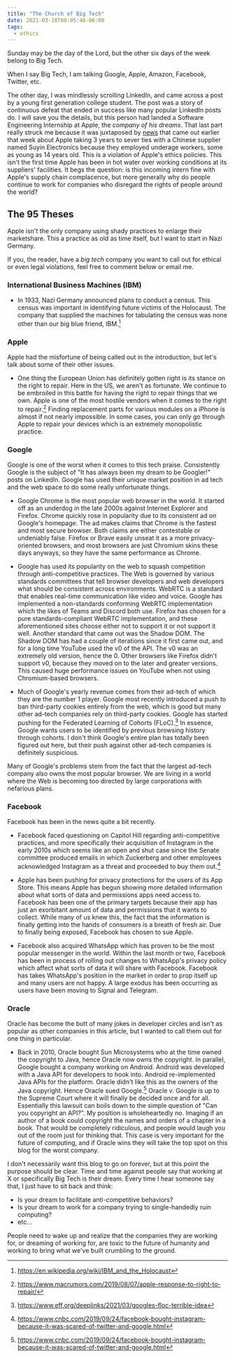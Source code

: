 ```yaml
---
title: "The Church of Big Tech"
date: 2021-03-10T00:05:40-06:00
tags:
  - ethics
---
```


Sunday may be the day of the Lord, but the other six days of the week belong to
Big Tech.

<!--more-->

When I say Big Tech, I am talking Google, Apple, Amazon, Facebook, Twitter, etc.

The other day, I was mindlessly scrolling LinkedIn, and came across a post by a
young first generation college student. The post was a story of continuous
defeat that ended in success like many popular LinkedIn posts do. I will save
you the details, but this person had landed a Software Engineering Internship at
Apple, the _company of his dreams_. That last part really struck me because it
was juxtaposed by
[news](https://www.businessinsider.in/apple-knew-a-supplier-was-using-child-labor-but-took-3-years-to-fully-cut-ties-despite-the-companys-promises-to-hold-itself-to-the-highest-standards-report-says/tech/news/apple-knew-a-supplier-was-using-child-labor-but-took-3-years-to-fully-cut-ties-despite-the-companys-promises-to-hold-itself-to-the-highest-standards-report-says/articleshow/80054782.cms)
that came out earlier that week about Apple taking 3 years to sever ties with a
Chinese supplier named Suyin Electronics because they employed underage workers,
some as young as 14 years old. This is a violation of Apple's ethics policies.
This isn't the first time Apple has been in hot water over working conditions at
its suppliers' facilities. It begs the question: is this incoming intern fine
with Apple's supply chain complacence, but more generally why do people continue
to work for companies who disregard the rights of people around the world?

## The 95 Theses

Apple isn't the only company using shady practices to enlarge their marketshare.
This a practice as old as time itself, but I want to start in Nazi Germany.

If you, the reader, have a _big tech_ company you want to call out for ethical
or even legal violations, feel free to comment below or email me.

### International Business Machines (IBM)

- In 1933, Nazi Germany announced plans to conduct a census. This census was
  important in identifying future victims of the Holocaust. The company that
  supplied the machines for tabulating the census was none other than our big
  blue friend, IBM.[^1]

### Apple

Apple had the misfortune of being called out in the introduction, but let's talk
about some of their other issues.

- One thing the European Union has definitely gotten right is its stance on the
  right to repair. Here in the US, we aren't as fortunate. We continue to be
  embroiled in this battle for having the right to repair things that we own.
  Apple is one of the most hostile vendors when it comes to the right to
  repair.[^2] Finding replacement parts for various modules on a iPhone is
  almost if not nearly impossible. In some cases, you can only go through Apple
  to repair your devices which is an extremely monopolistic practice.

### Google

Google is one of the worst when it comes to this tech praise. Consistently
Google is the subject of "It has always been my dream to be Googler!" posts on
LinkedIn. Google has used their unique market position in ad tech and the web
space to do some really unfortunate things.

- Google Chrome is the most popular web browser in the world. It started off as
  an underdog in the late 2000s against Internet Explorer and Firefox. Chrome
  quickly rose in popularity due to its consistent ad on Google's homepage. The
  ad makes claims that Chrome is the fastest and most secure browser. Both
  claims are either contestable or undeniably false. Firefox or Brave easily
  unseat it as a more privacy-oriented browsers, and most browsers are just
  Chromium skins these days anyways, so they have the same performance as
  Chrome.

- Google has used its popularity on the web to squash competition through
  anti-competitive practices. The Web is governed by various standards
  committees that tell browser developers and web developers what should be
  consistent across environments. WebRTC is a standard that enables real-time
  communication like video and voice. Google has implemented a non-standards
  conforming WebRTC implementation which the likes of Teams and Discord both
  use. Firefox has chosen for a pure standards-compliant WebRTC implementation,
  and these aforementioned sites choose either not to support it or not support
  it well. Another standard that came out was the Shadow DOM. The Shadow DOM has
  had a couple of iterations since it first came out, and for a long time
  YouTube used the v0 of the API. The v0 was an extremely old version, hence
  the 0. Other browsers like Firefox didn't support v0, because they moved on to
  the later and greater versions. This caused huge performance issues on YouTube
  when not using Chromium-based browsers.

- Much of Google's yearly revenue comes from their ad-tech of which they are the
  number 1 player. Google most recently introduced a push to ban third-party
  cookies entirely from the web, which is good but many other ad-tech companies
  rely on third-party cookies. Google has started pushing for the Federated
  Learning of Cohorts (FLoC).[^3] In essence, Google wants users to be
  identified by previous browsing history through cohorts. I don't think
  Google's entire plan has totally been figured out here, but their push against
  other ad-tech companies is definitely suspicious.

Many of Google's problems stem from the fact that the largest ad-tech company
also owns the most popular browser. We are living in a world where the Web is
becoming too directed by large corporations with nefarious plans.

### Facebook

Facebook has been in the news quite a bit recently.

- Facebook faced questioning on Capitol Hill regarding anti-competitive
  practices, and more specifically their acquisition of Instagram in the early
  2010s which seems like an open and shut case since the Senate committee
  produced emails in which Zuckerberg and other employees acknowledged Instagram
  as a threat and proceeded to buy them out.[^4]

- Apple has been pushing for privacy protections for the users of its App Store.
  This means Apple has begun showing more detailed information about what sorts
  of data and permissions apps need access to. Facebook has been one of the
  primary targets because their app has just an exorbitant amount of data and
  permissions that it wants to collect. While many of us knew this, the fact
  that the information is finally getting into the hands of consumers is a
  breath of fresh air. Due to finally being exposed, Facebook has chosen to sue
  Apple.

- Facebook also acquired WhatsApp which has proven to be the most popular
  messenger in the world. Within the last month or two, Facebook has been in
  process of rolling out changes to WhatsApp's privacy policy which affect what
  sorts of data it will share with Facebook. Facebook has takes WhatsApp's
  position in the market in order to prop itself up and many users are not
  happy. A large exodus has been occurring as users have been moving to Signal
  and Telegram.

### Oracle

Oracle has become the butt of many jokes in developer circles and isn't as
popular as other companies in this article, but I wanted to call them out for
one thing in particular.

- Back in 2010, Oracle bought Sun Microsystems who at the time owned the
  copyright to Java, hence Oracle now owns the copyright. In parallel, Google
  bought a company working on Android. Android was developed with a Java API for
  developers to hook into. Android re-implemented Java APIs for the platform.
  Oracle didn't like this as the owners of the Java copyright. Hence Oracle sued
  Google.[^5] Oracle v. Google is up to the Supreme Court where it will finally
  be decided once and for all. Essentially this lawsuit can boils down to the
  simple question of "Can you copyright an API?". My position is wholeheartedly
  no. Imaging if an author of a book could copyright the names and orders of a
  chapter in a book. That would be completely ridiculous, and people would laugh
  you out of the room just for thinking that. This case is very important for
  the future of computing, and if Oracle wins they will take the top spot on
  this blog for the worst company.

I don't necessarily want this blog to go on forever, but at this point the
purpose should be clear. Time and time against people say that working at X or
specifically Big Tech is their dream. Every time I hear someone say that, I just
have to sit back and think:

- Is your dream to facilitate anti-competitive behaviors?
- Is your dream to work for a company trying to single-handedly ruin computing?
- etc...

People need to wake up and realize that the companies they are working for, or
dreaming of working for, are toxic to the future of humanity and working to
bring what we've built crumbling to the ground.

[^1]: https://en.wikipedia.org/wiki/IBM_and_the_Holocaust
[^2]: https://www.macrumors.com/2019/08/07/apple-response-to-right-to-repair/
[^3]: https://www.eff.org/deeplinks/2021/03/googles-floc-terrible-idea
[^4]:
    https://www.cnbc.com/2019/09/24/facebook-bought-instagram-because-it-was-scared-of-twitter-and-google.html

[^5]:
    https://www.cnbc.com/2019/09/24/facebook-bought-instagram-because-it-was-scared-of-twitter-and-google.html

